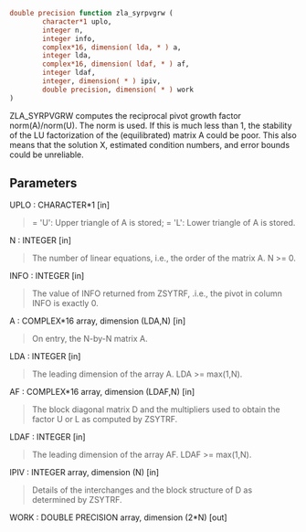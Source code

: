 ```fortran
double precision function zla_syrpvgrw (
		character*1 uplo,
		integer n,
		integer info,
		complex*16, dimension( lda, * ) a,
		integer lda,
		complex*16, dimension( ldaf, * ) af,
		integer ldaf,
		integer, dimension( * ) ipiv,
		double precision, dimension( * ) work
)
```

ZLA_SYRPVGRW computes the reciprocal pivot growth factor
norm(A)/norm(U). The  norm is used. If this is
much less than 1, the stability of the LU factorization of the
(equilibrated) matrix A could be poor. This also means that the
solution X, estimated condition numbers, and error bounds could be
unreliable.

## Parameters
UPLO : CHARACTER*1 [in]
> = 'U':  Upper triangle of A is stored;
> = 'L':  Lower triangle of A is stored.

N : INTEGER [in]
> The number of linear equations, i.e., the order of the
> matrix A.  N >= 0.

INFO : INTEGER [in]
> The value of INFO returned from ZSYTRF, .i.e., the pivot in
> column INFO is exactly 0.

A : COMPLEX*16 array, dimension (LDA,N) [in]
> On entry, the N-by-N matrix A.

LDA : INTEGER [in]
> The leading dimension of the array A.  LDA >= max(1,N).

AF : COMPLEX*16 array, dimension (LDAF,N) [in]
> The block diagonal matrix D and the multipliers used to
> obtain the factor U or L as computed by ZSYTRF.

LDAF : INTEGER [in]
> The leading dimension of the array AF.  LDAF >= max(1,N).

IPIV : INTEGER array, dimension (N) [in]
> Details of the interchanges and the block structure of D
> as determined by ZSYTRF.

WORK : DOUBLE PRECISION array, dimension (2*N) [out]
